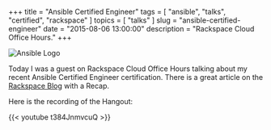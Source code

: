 +++
title = "Ansible Certified Engineer"
tags = [ "ansible", "talks", "certified", "rackspace" ]
topics = [ "talks" ]
slug = "ansible-certified-engineer"
date = "2015-08-06 13:00:00"
description = "Rackspace Cloud Office Hours."
+++

![Ansible Logo](/images/ansible_logo.png)

Today I was a guest on Rackspace Cloud Office Hours talking about my recent Ansible Certified Engineer certification. There is a great article on the [Rackspace Blog](http://www.rackspace.com/blog/ansible-certified-engineer-justin-phelps-video/) with a Recap.

Here is the recording of the Hangout:

{{< youtube t384JnmvcuQ >}}
